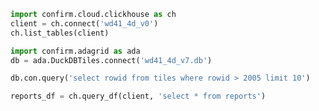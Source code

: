 ```python
import confirm.cloud.clickhouse as ch
client = ch.connect('wd41_4d_v0')
ch.list_tables(client)
```

```python
import confirm.adagrid as ada
db = ada.DuckDBTiles.connect('wd41_4d_v7.db')
```

```python
db.con.query('select rowid from tiles where rowid > 2005 limit 10')
```

```python
reports_df = ch.query_df(client, 'select * from reports')
```
